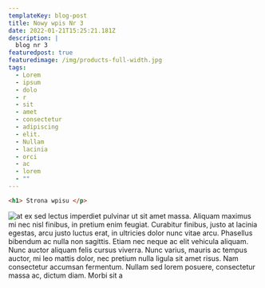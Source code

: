 ```yaml
---
templateKey: blog-post
title: Nowy wpis Nr 3
date: 2022-01-21T15:25:21.181Z
description: |
  blog nr 3
featuredpost: true
featuredimage: /img/products-full-width.jpg
tags:
  - Lorem
  - ipsum
  - dolo
  - r
  - sit
  - amet
  - consectetur
  - adipiscing
  - elit.
  - Nullam
  - lacinia
  - orci
  - ac
  - lorem
  - ""
---
```



```html
<h1> Strona wpisu </p>
```

![at ex sed lectus imperdiet pulvinar ut sit amet massa. Aliquam maximus mi nec nisl finibus, in pretium enim feugiat. Curabitur finibus, justo at lacinia egestas, arcu justo luctus erat, in ultricies dolor nunc vitae arcu. Phasellus bibendum ac nulla non sagittis. Etiam nec neque ac elit vehicula aliquam. Nunc auctor aliquam felis cursus viverra. Nunc varius, mauris ac tempus auctor, mi leo mattis dolor, nec pretium nulla ligula sit amet risus. Nam consectetur accumsan fermentum. Nullam sed lorem posuere, consectetur massa ac, dictum diam. Morbi sit a](/img/colubo_ux_b.webp "Lorem ipsum dolor sit amet, consectetur adipiscing elit. Nullam lacinia orci ac lorem")